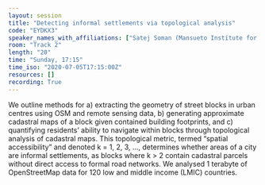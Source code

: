 ```yaml
---
layout: session
title: "Detecting informal settlements via topological analysis"
code: "EYDKX3"
speaker_names_with_affiliations: ["Satej Soman (Mansueto Institute for Urban Innovation, University of Chicago\r)", "Cooper Nederhoof (Mansueto Institute for Urban Innovation, University of Chicago\r)", "Nicholas Marchio (Mansueto Institute for Urban Innovation, University of Chicago\r)", "Annie Yang (University of Chicago\r)", "Anni Beukes (Mansueto Institute for Urban Innovation, University of Chicago \r)", "Luis Bettencourt (Mansueto Institute for Urban Innovation, University of Chicago)"]
room: "Track 2"
length: "20"
time: "Sunday, 17:15"
time_iso: "2020-07-05T17:15:00Z"
resources: []
recording: True
---
```

We outline methods for a) extracting the geometry of street blocks in urban centres using
OSM and remote sensing data, b) generating approximate cadastral maps of a
block given contained building footprints, and c) quantifying residents’ ability to navigate within
blocks through topological analysis of cadastral maps. This topological metric, termed “spatial
accessibility” and denoted k = 1, 2, 3, ..., determines whether areas of a city are informal
settlements, as blocks where k &gt; 2 contain cadastral parcels without direct access to formal road
networks.  We analysed 1 terabyte of OpenStreetMap data for 120 low and middle income (LMIC) countries.
